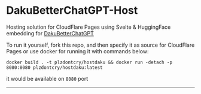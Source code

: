 # DakuBetterChatGPT-Host
Hosting solution for CloudFlare Pages using Svelte &amp; HuggingFace embedding for [DakuBetterChatGPT](https://github.com/nnagibator228/DakuBetterChatGPT)

To run it yourself, fork this repo, and then specify it as source for СloudFlare Pages or use docker for running it with commands below:
```
docker build . -t plzdontcry/hostdaku && docker run -detach -p 8080:8080 plzdontcry/hostdaku:latest
```
it would be available on `8080` port

---
